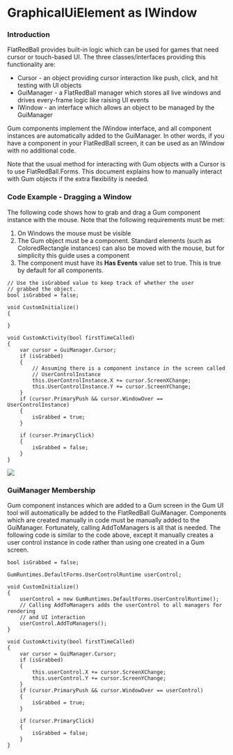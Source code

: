 # GraphicalUiElement as IWindow

### Introduction

FlatRedBall provides built-in logic which can be used for games that need cursor or touch-based UI. The three classes/interfaces providing this functionality are:

* Cursor - an object providing cursor interaction like push, click, and hit testing with UI objects
* GuiManager - a FlatRedBall manager which stores all live windows and drives every-frame logic like raising UI events
* IWindow - an interface which allows an object to be managed by the GuiManager

Gum components implement the IWindow interface, and all component instances are automatically added to the GuiManager. In other words, if you have a component in your FlatRedBall screen, it can be used as an IWindow with no additional code.

Note that the usual method for interacting with Gum objects with a Cursor is to use FlatRedBall.Forms. This document explains how to manually interact with Gum objects if the extra flexibility is needed.

### Code Example - Dragging a Window

The following code shows how to grab and drag a Gum component instance with the mouse. Note that the following requirements must be met:

1. On Windows the mouse must be visible
2. The Gum object must be a component. Standard elements (such as ColoredRectangle instances) can also be moved with the mouse, but for simplicity this guide uses a component
3. The component must have its **Has Events** value set to true. This is true by default for all components.

```lang:c#
// Use the isGrabbed value to keep track of whether the user
// grabbed the object.
bool isGrabbed = false;

void CustomInitialize()
{

}

void CustomActivity(bool firstTimeCalled)
{
    var cursor = GuiManager.Cursor;
    if (isGrabbed)
    {
        // Assuming there is a component instance in the screen called
        // UserControlInstance
        this.UserControlInstance.X += cursor.ScreenXChange;
        this.UserControlInstance.Y += cursor.ScreenYChange;
    }
    if (cursor.PrimaryPush && cursor.WindowOver == UserControlInstance)
    {
        isGrabbed = true;
    }

    if (cursor.PrimaryClick)
    {
        isGrabbed = false;
    }
}
```

[![](../media/2019-12-2019\_December\_07\_151411.gif)](../media/2019-12-2019\_December\_07\_151411.gif)

### GuiManager Membership

Gum component instances which are added to a Gum screen in the Gum UI tool will automatically be added to the FlatRedBall GuiManager. Components which are created manually in code must be manually added to the GuiManager. Fortunately, calling AddToManagers is all that is needed. The following code is similar to the code above, except it manually creates a user control instance in code rather than using one created in a Gum screen.

```lang:c#
bool isGrabbed = false;

GumRuntimes.DefaultForms.UserControlRuntime userControl;

void CustomInitialize()
{
    userControl = new GumRuntimes.DefaultForms.UserControlRuntime();
    // Calling AddToManagers adds the userControl to all managers for rendering
    // and UI interaction
    userControl.AddToManagers();
}

void CustomActivity(bool firstTimeCalled)
{
    var cursor = GuiManager.Cursor;
    if (isGrabbed)
    {
        this.userControl.X += cursor.ScreenXChange;
        this.userControl.Y += cursor.ScreenYChange;
    }
    if (cursor.PrimaryPush && cursor.WindowOver == userControl)
    {
        isGrabbed = true;
    }

    if (cursor.PrimaryClick)
    {
        isGrabbed = false;
    }
}
```

&#x20;     &#x20;
